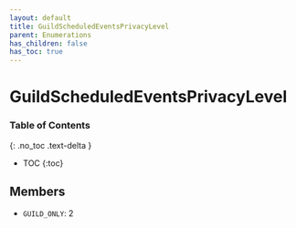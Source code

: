 ```yaml
---
layout: default
title: GuildScheduledEventsPrivacyLevel
parent: Enumerations
has_children: false
has_toc: true
---
```


# GuildScheduledEventsPrivacyLevel
### Table of Contents
{: .no_toc .text-delta }

- TOC
{:toc}
## Members
- `GUILD_ONLY`: 2
